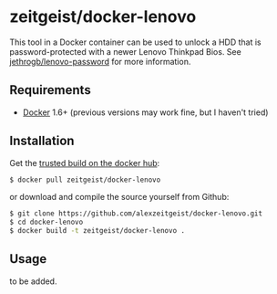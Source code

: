 # zeitgeist/docker-lenovo

This tool in a Docker container can be used to unlock a HDD that is password-protected with a newer Lenovo Thinkpad Bios. See [jethrogb/lenovo-password](https://github.com/jethrogb/lenovo-password) for more information.

## Requirements

* [Docker](https://www.docker.com/) 1.6+ (previous versions may work fine, but I haven't tried)

## Installation

Get the [trusted build on the docker hub](https://registry.hub.docker.com/u/zeitgeist/docker-lenovo/):

```bash
$ docker pull zeitgeist/docker-lenovo
```

or download and compile the source yourself from Github:

```bash
$ git clone https://github.com/alexzeitgeist/docker-lenovo.git
$ cd docker-lenovo
$ docker build -t zeitgeist/docker-lenovo .
```

## Usage

to be added.